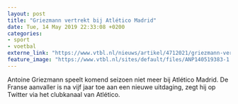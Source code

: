 ```yaml
---
layout: post
title: "Griezmann vertrekt bij Atlético Madrid"
date: Tue, 14 May 2019 22:33:08 +0200
categories: 
- sport 
- voetbal 
externe_link: "https://www.vtbl.nl/nieuws/artikel/4712021/griezmann-vertrekt-bij-atletico-madrid"
feature_image: "https://www.vtbl.nl/sites/default/files/ANP140519383-1.jpg"
---
```


Antoine Griezmann speelt komend seizoen niet meer bij Atlético Madrid. De Franse aanvaller is na vijf jaar toe aan een nieuwe uitdaging, zegt hij op Twitter via het clubkanaal van Atlético.
